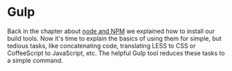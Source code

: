 # Gulp

Back in the chapter about [node and NPM](https://github.com/Tweety-FER/in2ngPlayground/blob/master/tutorial/automation/node.md) we explained how to install our build tools. Now it's time to explain the basics of using them for simple, but tedious tasks, like concatenating code, translating LESS to CSS or CoffeeScript to JavaScript, etc. The helpful Gulp tool reduces these tasks to a simple command.